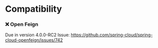 # Compatibility

### ❌ Open Feign
Due in version 4.0.0-RC2
Issue: https://github.com/spring-cloud/spring-cloud-openfeign/issues/742
